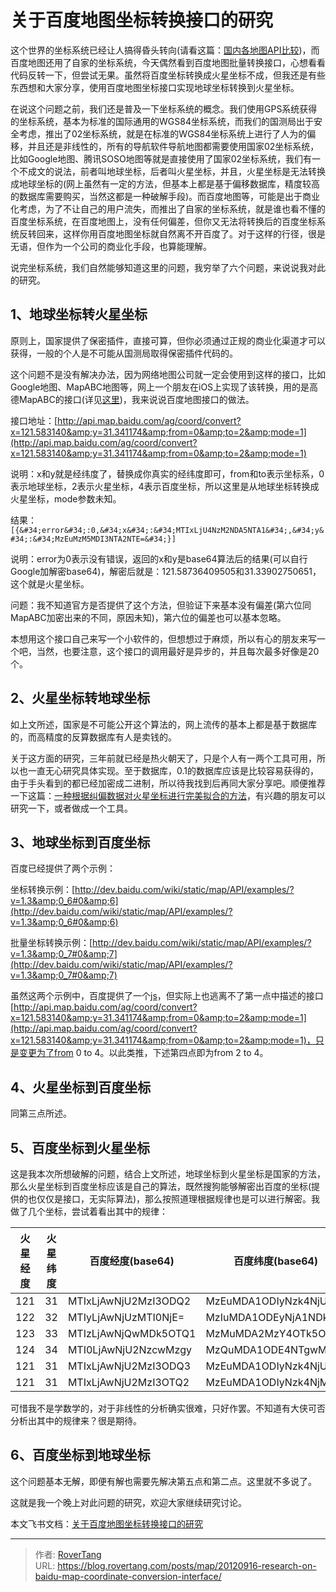 # 关于百度地图坐标转换接口的研究


这个世界的坐标系统已经让人搞得昏头转向(请看这篇：[国内各地图API比较](/posts/mapnavi/20120315-comparison-of-api-coordinate-systems-of-various-maps-in-china/))，而百度地图还用了自家的坐标系统，今天偶然看到百度地图批量转换接口，心想看看代码反转一下，但尝试无果。虽然将百度坐标转换成火星坐标不成，但我还是有些东西想和大家分享，使用百度地图坐标接口实现地球坐标转换到火星坐标。

在说这个问题之前，我们还是普及一下坐标系统的概念。我们使用GPS系统获得的坐标系统，基本为标准的国际通用的WGS84坐标系统，而我们的国测局出于安全考虑，推出了02坐标系统，就是在标准的WGS84坐标系统上进行了人为的偏移，并且还是非线性的，所有的导航软件导航地图都需要使用国家02坐标系统，比如Google地图、腾讯SOSO地图等就是直接使用了国家02坐标系统，我们有一个不成文的说法，前者叫地球坐标，后者叫火星坐标，并且，火星坐标是无法转换成地球坐标的(网上虽然有一定的方法，但基本上都是基于偏移数据库，精度较高的数据库需要购买，当然这都是一种破解手段)。而百度地图等，可能是出于商业化考虑，为了不让自己的用户流失，而推出了自家的坐标系统，就是谁也看不懂的百度坐标系统，在百度地图上，没有任何偏差，但你又无法将转换后的百度坐标系统反转回来，这样你用百度地图坐标就自然离不开百度了。对于这样的行径，很是无语，但作为一个公司的商业化手段，也算能理解。

说完坐标系统，我们自然能够知道这里的问题，我穷举了六个问题，来说说我对此的研究。

## 1、地球坐标转火星坐标

原则上，国家提供了保密插件，直接可算，但你必须通过正规的商业化渠道才可以获得，一般的个人是不可能从国测局取得保密插件代码的。

这个问题不是没有解决办法，因为网络地图公司就一定会使用到这样的接口，比如Google地图、MapABC地图等，网上一个朋友在iOS上实现了该转换，用的是高德MapABC的接口(详见[这里](http://www.keakon.net/2011/07/02/WGS84%E5%9D%90%E6%A0%87%E8%BD%AC%E7%81%AB%E6%98%9F%E5%9D%90%E6%A0%87%EF%BC%88iOS%E7%AF%87%EF%BC%89))，我来说说百度地图接口的做法。

接口地址：[http://api.map.baidu.com/ag/coord/convert?x=121.583140&amp;y=31.341174&amp;from=0&amp;to=2&amp;mode=1](http://api.map.baidu.com/ag/coord/convert?x=121.583140&amp;y=31.341174&amp;from=0&amp;to=2&amp;mode=1)

说明：x和y就是经纬度了，替换成你真实的经纬度即可，from和to表示坐标系，0表示地球坐标，2表示火星坐标，4表示百度坐标，所以这里是从地球坐标转换成火星坐标，mode参数未知。

结果：`[{&#34;error&#34;:0,&#34;x&#34;:&#34;MTIxLjU4NzM2NDA5NTA1&#34;,&#34;y&#34;:&#34;MzEuMzM5MDI3NTA2NTE=&#34;}]`

说明：error为0表示没有错误，返回的x和y是base64算法后的结果(可以自行Google加解密base64)，解密后就是：121.58736409505和31.33902750651，这个就是火星坐标。

问题：我不知道官方是否提供了这个方法，但验证下来基本没有偏差(第六位同MapABC加密出来的不同，原因未知)，第六位的偏差也可以基本忽略。

本想用这个接口自己来写一个小软件的，但想想过于麻烦，所以有心的朋友来写一个吧，当然，也要注意，这个接口的调用最好是异步的，并且每次最多好像是20个。

## 2、火星坐标转地球坐标

如上文所述，国家是不可能公开这个算法的，网上流传的基本上都是基于数据库的，而高精度的反算数据库有人是卖钱的。

关于这方面的研究，三年前就已经是热火朝天了，只是个人有一两个工具可用，所以也一直无心研究具体实现。至于数据库，0.1的数据库应该是比较容易获得的，由于手头看到的都已经加密成二进制，所以待我找到后再同大家分享吧。顺便推荐一下这篇：[一种根据纠偏数据对火星坐标进行完美拟合的方法](http://blog.sina.com.cn/s/blog_538036cf0100pxbl.html)，有兴趣的朋友可以研究一下，或者做成一个工具。

## 3、地球坐标到百度坐标

百度已经提供了两个示例：

坐标转换示例：[http://dev.baidu.com/wiki/static/map/API/examples/?v=1.3&amp;0_6#0&amp;6](http://dev.baidu.com/wiki/static/map/API/examples/?v=1.3&amp;0_6#0&amp;6)

批量坐标转换示例：[http://dev.baidu.com/wiki/static/map/API/examples/?v=1.3&amp;0_7#0&amp;7](http://dev.baidu.com/wiki/static/map/API/examples/?v=1.3&amp;0_7#0&amp;7)

虽然这两个示例中，百度提供了一个[js](http://dev.baidu.com/wiki/static/map/API/examples/script/changeMore.js)，但实际上也逃离不了第一点中描述的接口[http://api.map.baidu.com/ag/coord/convert?x=121.583140&amp;y=31.341174&amp;from=0&amp;to=2&amp;mode=1](http://api.map.baidu.com/ag/coord/convert?x=121.583140&amp;y=31.341174&amp;from=0&amp;to=2&amp;mode=1)，只是变更为了from 0 to 4。以此类推，下述第四点即为from 2 to 4。

## 4、火星坐标到百度坐标

同第三点所述。

## 5、百度坐标到火星坐标

这是我本次所想破解的问题，结合上文所述，地球坐标到火星坐标是国家的方法，那么火星坐标到百度坐标应该是自己的算法，既然搜狗能够解密出百度的坐标(提供的也仅仅是接口，无实际算法)，那么按照道理根据规律也是可以进行解密。我做了几个坐标，尝试着看出其中的规律：

| 火星经度            | 火星纬度 | 百度经度(base64)         | 百度纬度(base64)         | 百度经度                | 百度纬度               |
|-----------------|------|----------------------|----------------------|---------------------|--------------------|
| 121             | 31   | MTIxLjAwNjU2MzI3ODQ2 | MzEuMDA1ODIyNzk4NjUz | 121.006563278460 | 31.005822798653 |
| 122             | 32   | MTIyLjAwNjUzMTI0NjE= | MzIuMDA1ODEyNjA1NDk0 | 122.006531246100 | 32.005812605494 |
| 123             | 33   | MTIzLjAwNjQwMDk5OTQ1 | MzMuMDA2MzY4OTk5ODUx | 123.006400999450 | 33.006368999851 |
| 124             | 34   | MTI0LjAwNjU2NzcwMzgy | MzQuMDA1ODE4NTgwMTIy | 124.006567703820 | 34.005818580122 |
| 121 | 31   | MTIxLjAwNjU2MzI3ODQ3 | MzEuMDA1ODIyNzk4NjUz | 121.006563278470 | 31.005822798653 |
| 121   | 31   | MTIxLjAwNjU2MzI3OTQ2 | MzEuMDA1ODIyNzk4NjM3 | 121.006563279460 | 31.005822798637 |

可惜我不是学数学的，对于非线性的分析确实很难，只好作罢。不知道有大侠可否分析出其中的规律来？很是期待。

## 6、百度坐标到地球坐标

这个问题基本无解，即便有解也需要先解决第五点和第二点。这里就不多说了。

这就是我一个晚上对此问题的研究，欢迎大家继续研究讨论。

本文飞书文档：[关于百度地图坐标转换接口的研究](https://rovertang.feishu.cn/docx/doxcnkKdDVTDj8sBGTu141MVdWg)


---

> 作者: [RoverTang](https://rovertang.com)  
> URL: https://blog.rovertang.com/posts/map/20120916-research-on-baidu-map-coordinate-conversion-interface/  

